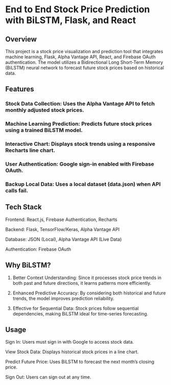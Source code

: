 # End to End Stock Price Prediction with BiLSTM, Flask, and React

## Overview

This project is a stock price visualization and prediction tool that integrates machine learning, Flask, Alpha Vantage API, React, and Firebase OAuth authentication. The model utilizes a Bidirectional Long Short-Term Memory (BiLSTM) neural network to forecast future stock prices based on historical data.

## Features

### Stock Data Collection:  Uses the Alpha Vantage API to fetch monthly adjusted stock prices.

### Machine Learning Prediction: Predicts future stock prices using a trained BiLSTM model.

### Interactive Chart: Displays stock trends using a responsive Recharts line chart.

### User Authentication: Google sign-in enabled with Firebase OAuth.

### Backup Local Data: Uses a local dataset (data.json) when API calls fail.

## Tech Stack

Frontend: React.js, Firebase Authentication, Recharts

Backend: Flask, TensorFlow/Keras, Alpha Vantage API

Database: JSON (Local), Alpha Vantage API (Live Data)

Authentication: Firebase OAuth

## Why BiLSTM?

1. Better Context Understanding: Since it processes stock price trends in both past and future directions, it learns patterns more efficiently.

2. Enhanced Predictive Accuracy: By considering both historical and future trends, the model improves prediction reliability.

3. Effective for Sequential Data: Stock prices follow sequential dependencies, making BiLSTM ideal for time-series forecasting.

## Usage

Sign In: Users must sign in with Google to access stock data.

View Stock Data: Displays historical stock prices in a line chart.

Predict Future Price: Uses BiLSTM to forecast the next month’s closing price.

Sign Out: Users can sign out at any time.
